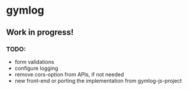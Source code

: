 # gymlog

## Work in progress!

### TODO:
- form validations
- configure logging
- remove cors-option from APIs, if not needed
- new front-end or porting the implementation from gymlog-js-project
